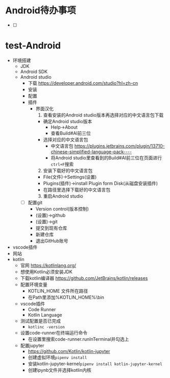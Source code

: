 # Android待办事项
* [ ] 

# test-Android
* 环境搭建
  * JDK
  * Android SDK
  * Android studio 
    * 下载 https://developer.android.com/studio?hl=zh-cn
    * 安装
    * 配置
    * 插件
      * 界面汉化
        1. 查看安装的Android studio版本再选择对应的中文语言包下载
          * 确定Android studio版本
            * Help->About
            * 查看Build#AI前三位
          * 选择对应的中文语言包
            * 中文语言包 https://plugins.jetbrains.com/plugin/13710-chinese-simplified-language-pack----
            * 将Android studio里查看到的Build#AI前三位在页面进行`ctrl+F`搜索
        2. 安装下载好的中文语言包
          * File(文件)->Settings(设置)
          * Plugins(插件)->install Plugin form Disk(从磁盘安装插件)
          * 在路径里选择下载好的中文语言包
        3. 重启Android studio
    * [ ] 配置git
      * Version control(版本控制)
      * (设置)->github
      * (设置)->git
      * 提交到现有仓库
      * 新建仓库
      * 退出GitHub账号
* vscode插件
* 网站
* kotlin
  * 官网 https://kotlinlang.org/
  * 想使用Kotlin必须安装JDK
  * 下载kotlin编译器 https://github.com/JetBrains/kotlin/releases
  * 配置环境变量
    * KOTLIN_HOME 文件所在路径
    * 在Path里添加%KOTLIN_HOME%\bin
  * vscode插件
    * Code Runner
    * Kotlin Language
  * 测试配置是否已完成
    * `kotlinc -version`
  * 设置code-runner在终端运行命令
    * 在设置里搜索code-runner.runInTerminal并勾选上
  * 配置jupyter
    * https://github.com/Kotlin/kotlin-jupyter
    * 创建虚拟环境`pipenv install`
    * 安装kotlin-jupyter-kernel`pipenv install kotlin-jupyter-kernel`
    * 创建ipynb文件并选择kotlin内核
